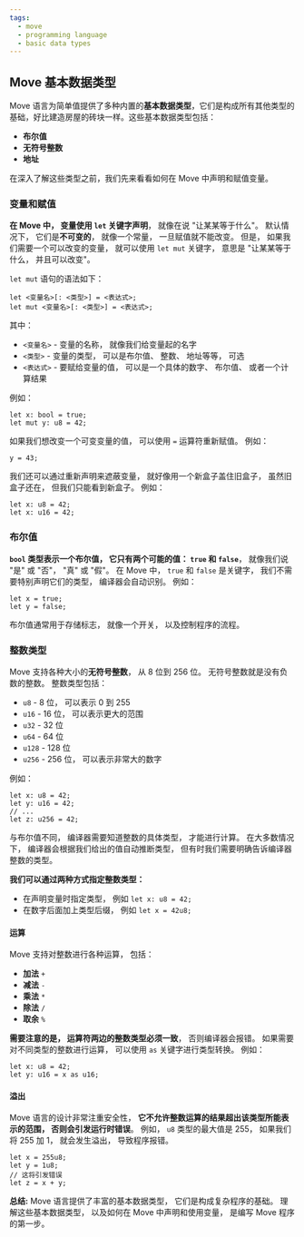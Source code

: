 ```yaml
---
tags:
  - move
  - programming language
  - basic data types
---
```


## Move 基本数据类型

Move 语言为简单值提供了多种内置的**基本数据类型**，它们是构成所有其他类型的基础，好比建造房屋的砖块一样。这些基本数据类型包括：

*   **布尔值**
*   **无符号整数**
*   **地址** 

在深入了解这些类型之前，我们先来看看如何在 Move 中声明和赋值变量。

### 变量和赋值

**在 Move 中， 变量使用 `let` 关键字声明**， 就像在说 "让某某等于什么"。 默认情况下， 它们是**不可变的**， 就像一个常量， 一旦赋值就不能改变。 但是， 如果我们需要一个可以改变的变量， 就可以使用 `let mut` 关键字， 意思是 "让某某等于什么， 并且可以改变"。

`let mut`  语句的语法如下：

```move
let <变量名>[: <类型>] = <表达式>;
let mut <变量名>[: <类型>] = <表达式>;
```

其中：

*   `<变量名>`  - 变量的名称， 就像我们给变量起的名字
*   `<类型>`  - 变量的类型， 可以是布尔值、 整数、 地址等等， 可选
*   `<表达式>`  - 要赋给变量的值， 可以是一个具体的数字、 布尔值、 或者一个计算结果

例如：

```move
let x: bool = true;
let mut y: u8 = 42;
```

如果我们想改变一个可变变量的值， 可以使用  `=`  运算符重新赋值。 例如：

```move
y = 43;
```

我们还可以通过重新声明来遮蔽变量， 就好像用一个新盒子盖住旧盒子， 虽然旧盒子还在， 但我们只能看到新盒子。 例如：

```move
let x: u8 = 42;
let x: u16 = 42;
```

### 布尔值

**`bool`  类型表示一个布尔值， 它只有两个可能的值： `true`  和  `false`**，  就像我们说 "是" 或 "否"， "真" 或 "假"。 在 Move 中，  `true`  和  `false`  是关键字， 我们不需要特别声明它们的类型， 编译器会自动识别。 例如：

```move
let x = true;
let y = false;
```

布尔值通常用于存储标志， 就像一个开关， 以及控制程序的流程。 

### 整数类型

Move 支持各种大小的**无符号整数**， 从 8 位到 256 位。 无符号整数就是没有负数的整数。 整数类型包括：

*   `u8`  - 8 位， 可以表示 0 到 255
*   `u16`  - 16 位， 可以表示更大的范围
*   `u32`  - 32 位
*   `u64`  - 64 位
*   `u128`  - 128 位
*   `u256`  - 256 位， 可以表示非常大的数字

例如：

```move
let x: u8 = 42;
let y: u16 = 42;
// ...
let z: u256 = 42;
```

与布尔值不同， 编译器需要知道整数的具体类型， 才能进行计算。 在大多数情况下， 编译器会根据我们给出的值自动推断类型， 但有时我们需要明确告诉编译器整数的类型。 

**我们可以通过两种方式指定整数类型：**

*   在声明变量时指定类型， 例如  `let x: u8 = 42;`
*   在数字后面加上类型后缀， 例如  `let x = 42u8;`

#### 运算

Move 支持对整数进行各种运算， 包括：

*   **加法** `+`
*   **减法** `-`
*   **乘法** `*`
*   **除法** `/`
*   **取余** `%`

**需要注意的是， 运算符两边的整数类型必须一致**， 否则编译器会报错。 如果需要对不同类型的整数进行运算， 可以使用  `as`  关键字进行类型转换。 例如：

```move
let x: u8 = 42;
let y: u16 = x as u16;
```

#### 溢出

Move 语言的设计非常注重安全性， **它不允许整数运算的结果超出该类型所能表示的范围， 否则会引发运行时错误**。 例如， `u8`  类型的最大值是 255， 如果我们将 255 加 1， 就会发生溢出， 导致程序报错。

```move
let x = 255u8;
let y = 1u8;
// 这将引发错误
let z = x + y;
```

**总结:** Move 语言提供了丰富的基本数据类型， 它们是构成复杂程序的基础。 理解这些基本数据类型， 以及如何在 Move 中声明和使用变量， 是编写 Move 程序的第一步。
